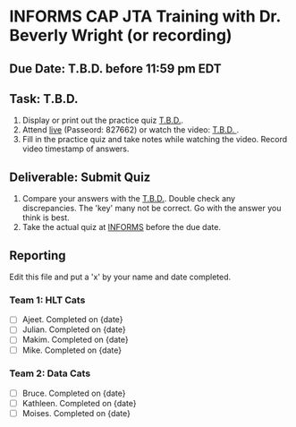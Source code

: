 # INFORMS CAP JTA Training with Dr. Beverly Wright (or recording)

## Due Date: T.B.D. before 11:59 pm EDT

## Task: T.B.D.
1. Display or print out the practice quiz [T.B.D.]().
2. Attend [live](https://purdue-edu.zoom.us/j/96510908013?pwd=B3Ls6gMRj3aOrnb2lzfVbGiK3C3xbb.1) (Passeord: 827662) or watch the video: [T.B.D. ]().
3. Fill in the practice quiz and take notes while watching the video. Record video timestamp of answers.

## Deliverable: Submit Quiz
1. Compare your answers with the [T.B.D.](). Double check any discrepancies. The 'key' many not be correct. Go with the answer you think is best.
2. Take the actual quiz at [INFORMS](bit.ly/data4goodCAPJTAs) before the due date.

## Reporting
Edit this file and put a 'x' by your name and date completed.

### Team 1: HLT Cats
- [ ] Ajeet. Completed on {date}
- [ ] Julian. Completed on {date}
- [ ] Makim. Completed on {date}
- [ ] Mike. Completed on {date}

### Team 2:  Data Cats
- [ ] Bruce. Completed on {date}
- [ ] Kathleen. Completed on {date}
- [ ] Moises. Completed on {date}